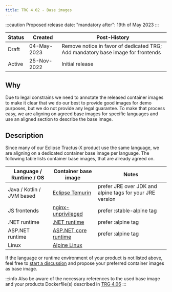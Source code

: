 ```yaml
---
title: TRG 4.02 - Base images
---
```


:::caution
Proposed release date: "mandatory after": 19th of May 2023
:::

| Status | Created     | Post-History                                                                    |
|--------|-------------|---------------------------------------------------------------------------------|
| Draft  | 04-May-2023 | Remove notice in favor of dedicated TRG; Add mandatory base image for frontends |
| Active | 25-Nov-2022 | Initial release                                                                 |

## Why

Due to legal constrains we need to annotate the released container images to make it clear that we do our best to provide good images for demo purposes,
but we do not provide any legal guarantee. To make that process easy, we are aligning on agreed base images for specific
languages and use an aligned section to describe the base image.

## Description

Since many of our Eclipse Tractus-X product use the same language, we are aligning on a dedicated container base image
per language.
The following table lists container base images, that are already agreed on.

| Language / Runtime / OS       | Container base image                                                       | Notes                                                    |
|---------------------------|----------------------------------------------------------------------------|----------------------------------------------------------|
| Java / Kotlin / JVM based | [Eclipse Temurin](https://hub.docker.com/_/eclipse-temurin)                | prefer JRE over JDK and alpine tags for your JRE version |
| JS frontends              | [nginx-unprivileged](https://hub.docker.com/r/nginxinc/nginx-unprivileged) | prefer :stable-alpine tag                                |
| .NET runtime              | [.NET runtime](https://hub.docker.com/_/microsoft-dotnet-runtime)          | prefer :alpine tag                                       |
| ASP.NET runtime           | [ASP.NET core runtime](https://hub.docker.com/_/microsoft-dotnet-aspnet)   | prefer :alpine tag                                       |
| Linux                     | [Alpine Linux](https://hub.docker.com/_/alpine)                            |

If the language or runtime environment of your product is not listed above, feel free to [start a discussion](https://github.com/eclipse-tractusx/sig-infra/discussions)
and propose your preferred container images as base image.

:::info
Also be aware of the necessary references to the used base image and your products Dockerfile(s) described in [TRG 4.06](./trg-4-06.md)
:::
